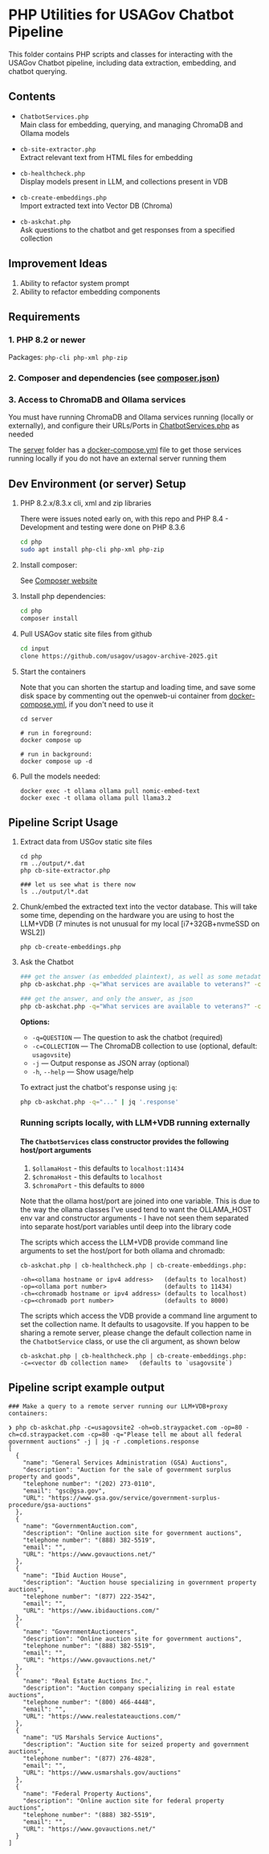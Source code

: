 # PHP Utilities for USAGov Chatbot Pipeline

This folder contains PHP scripts and classes for interacting with the USAGov Chatbot pipeline, including data extraction, embedding, and chatbot querying.

## Contents

- `ChatbotServices.php`  
  Main class for embedding, querying, and managing ChromaDB and Ollama models

- `cb-site-extractor.php`  
  Extract relevant text from HTML files for embedding

- `cb-healthcheck.php`  
  Display models present in LLM, and collections present in VDB

- `cb-create-embeddings.php`  
  Import extracted text into Vector DB (Chroma)

- `cb-askchat.php`  
  Ask questions to the chatbot and get responses from a specified collection

## Improvement Ideas
1. Ability to refactor system prompt
1. Ability to refactor embedding components

## Requirements

### 1. PHP 8.2 or newer

Packages: `php-cli php-xml php-zip`

### 2. Composer and dependencies (see [composer.json](./composer.json))

### 3. Access to ChromaDB and Ollama services

You must have running ChromaDB and Ollama services running (locally or externally), and configure their URLs/Ports in [ChatbotServices.php](../php/ChatbotServices.php) as needed

The [server](../server/) folder has a [docker-compose.yml](../server/docker-compose.yml) file to get those services running locally if you do not have an external server running them

## Dev Environment (or server) Setup

1. PHP 8.2.x/8.3.x cli, xml and zip libraries
   
   There were issues noted early on, with this repo and PHP 8.4 - Development and testing were done on PHP 8.3.6

   ```sh
   cd php
   sudo apt install php-cli php-xml php-zip
   ```

2. Install composer:

   See [Composer website](https://getcomposer.org/download/)
   
3. Install php dependencies:
   ```sh
   cd php
   composer install
   ```

4. Pull USAGov static site files from github
   ```sh
   cd input
   clone https://github.com/usagov/usagov-archive-2025.git
   ```

5. Start the containers

   Note that you can shorten the startup and loading time, and save some disk space by commenting out the openweb-ui container from [docker-compose.yml](../server/docker-compose.yml), if you don't need to use it

   ```
   cd server
   
   # run in foreground:
   docker compose up
   
   # run in background:
   docker compose up -d
   ```

6. Pull the models needed:
   ```
   docker exec -t ollama ollama pull nomic-embed-text
   docker exec -t ollama ollama pull llama3.2
   ```

## Pipeline Script Usage

1. Extract data from USGov static site files

   ```
   cd php
   rm ../output/*.dat
   php cb-site-extractor.php
   
   ### let us see what is there now
   ls ../output/l*.dat
   ```
2. Chunk/embed the extracted text into the vector database.  This will take some time, depending on the hardware you are using to host the LLM+VDB (7 minutes is not unusual for my local [i7+32GB+nvmeSSD on WSL2])

   ```
   php cb-create-embeddings.php
   ```
3. Ask the Chatbot
   ```sh
   ### get the answer (as embedded plaintext), as well as some metadata about the query
   php cb-askchat.php -q="What services are available to veterans?" -c=usagovsite | jq -r .
   
   ### get the answer, and only the answer, as json
   php cb-askchat.php -q="What services are available to veterans?" -c=usagovsite -j | jq -r '.completions.response'
   
   ```

   **Options:**
   - `-q=QUESTION` — The question to ask the chatbot (required)
   - `-c=COLLECTION` — The ChromaDB collection to use (optional, default: `usagovsite`)
   - `-j` — Output response as JSON array (optional)
   - `-h`, `--help` — Show usage/help

   To extract just the chatbot's response using `jq`:
   ```sh
   php cb-askchat.php -q="..." | jq '.response'
   ```

   ### Running scripts locally, with LLM+VDB running externally
   #### The `ChatbotServices` class constructor provides the following host/port arguments
   1. `$ollamaHost` - this defaults to `localhost:11434`
   2. `$chromaHost` - this defaults to `localhost`
   3. `$chromaPort` - this defaults to `8000`

   Note that the ollama host/port are joined into one variable.  This is due to the way the ollama classes I've used tend to want the OLLAMA_HOST env var and constructor arguments - I have not seen them separated into separate host/port variables until deep into the library code

   The scripts which access the LLM+VDB provide command line arguments to set the host/port for both ollama and chromadb:

   ```
   cb-askchat.php | cb-healthcheck.php | cb-create-embeddings.php:

   -oh=<ollama hostname or ipv4 address>   (defaults to localhost)
   -op=<ollama port number>                (defaults to 11434)
   -ch=<chromadb hostname or ipv4 address> (defaults to localhost)
   -cp=<chromadb port number>              (defaults to 8000)
   ```

   The scripts which access the VDB provide a command line argument to set the collection name.  It defaults to usagovsite.  If you happen to be sharing a remote server, please change the default collection name in the `ChatbotService` class, or use the cli argument, as shown below

   ```
   cb-askchat.php | cb-healthcheck.php | cb-create-embeddings.php:
   -c=<vector db collection name>   (defaults to `usagovsite`)
   ```
## Pipeline script example output
```
### Make a query to a remote server running our LLM+VDB+proxy containers:

❯ php cb-askchat.php -c=usagovsite2 -oh=ob.straypacket.com -op=80 -ch=cd.straypacket.com -cp=80 -q="Please tell me about all federal government auctions" -j | jq -r .completions.response
[
  {
    "name": "General Services Administration (GSA) Auctions",
    "description": "Auction for the sale of government surplus property and goods",
    "telephone number": "(202) 273-0110",
    "email": "gsc@gsa.gov",
    "URL": "https://www.gsa.gov/service/government-surplus-procedure/gsa-auctions"
  },
  {
    "name": "GovernmentAuction.com",
    "description": "Online auction site for government auctions",
    "telephone number": "(888) 382-5519",
    "email": "",
    "URL": "https://www.govauctions.net/"
  },
  {
    "name": "Ibid Auction House",
    "description": "Auction house specializing in government property auctions",
    "telephone number": "(877) 222-3542",
    "email": "",
    "URL": "https://www.ibidauctions.com/"
  },
  {
    "name": "GovernmentAuctioneers",
    "description": "Online auction site for government auctions",
    "telephone number": "(888) 382-5519",
    "email": "",
    "URL": "https://www.govauctions.net/"
  },
  {
    "name": "Real Estate Auctions Inc.",
    "description": "Auction company specializing in real estate auctions",
    "telephone number": "(800) 466-4448",
    "email": "",
    "URL": "https://www.realestateauctions.com/"
  },
  {
    "name": "US Marshals Service Auctions",
    "description": "Auction site for seized property and government auctions",
    "telephone number": "(877) 276-4828",
    "email": "",
    "URL": "https://www.usmarshals.gov/auctions"
  },
  {
    "name": "Federal Property Auctions",
    "description": "Online auction site for federal property auctions",
    "telephone number": "(888) 382-5519",
    "email": "",
    "URL": "https://www.govauctions.net/"
  }
]
```
